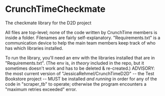 # CrunchTimeCheckmate
The checkmate library for the D2D project

All files are top-level; none of the code written by CrunchTime members is inside a folder.
Filenames are fairly self-explanatory.
"Requirements.txt" is a communication device to help the main team members keep track of who has which libraries installed.

To run the library, you'll need an env with the libraries installed that are in "Requirements.txt".
(The env is, *in theory* included in the repo, but it sometimes doesn't work and has to be deleted & re-created.)
ADVISORY: the most current version of "JessicaRehmel/CrunchTimeD2D" -- the Test Bookstore project -- MUST be installed *and running*
    in order for any of the code in "scraper_tb" to operate; otherwise the program encounters a "maximum retries exceeded" error.
